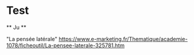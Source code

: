 # Test

** Ju **

"La pensée latérale" https://www.e-marketing.fr/Thematique/academie-1078/ficheoutil/La-pensee-laterale-325781.htm
